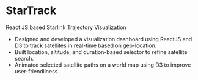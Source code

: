 # StarTrack

React JS based Starlink Trajectory Visualization 

- Designed and developed a visualization dashboard using ReactJS and D3 to track satellites in real-time based on geo-location.
- Built location, altitude, and duration-based selector to refine satellite search.
- Animated selected satellite paths on a world map using D3 to improve user-friendliness.



